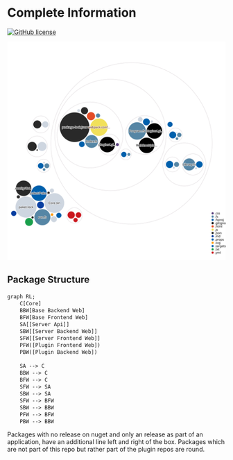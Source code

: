 # Complete Information
[![GitHub license](https://img.shields.io/badge/license-MIT-blue.svg)](https://raw.githubusercontent.com/CompleteInformation/CI-Core/master/LICENSE.txt)

![Visualization](images/diagram.svg)

## Package Structure

```mermaid
graph RL;
    C[Core]
    BBW[Base Backend Web]
    BFW[Base Frontend Web]
    SA[[Server Api]]
    SBW[[Server Backend Web]]
    SFW[[Server Frontend Web]]
    PFW([Plugin Frontend Web])
    PBW([Plugin Backend Web])

    SA --> C
    BBW --> C
    BFW --> C
    SFW --> SA
    SBW --> SA
    SFW --> BFW
    SBW --> BBW
    PFW --> BFW
    PBW --> BBW
```
Packages with no release on nuget and only an release as part of an application, have an additional line left and right of the box.
Packages which are not part of this repo but rather part of the plugin repos are round.
